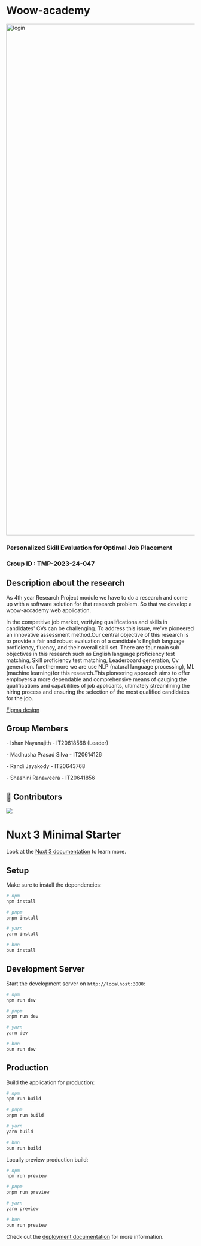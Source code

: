 # Woow-academy

<img width="1366" alt="login" src="https://github.com/alice-school/woow-academy/assets/50085447/b1ac98ed-830d-4f69-9cb4-4a2b07046e46">

<h3 align="left"> Personalized Skill Evaluation for Optimal Job Placement</h3>
<h3 align="left">Group ID : TMP-2023-24-047</h3>

<h2 align="left">Description about the research</h2>

As 4th year Research Project module we have to do a research and come up with a software solution for that research problem. So that we develop a woow-accademy web application.

<p>In the competitive job market, verifying qualifications and skills in candidates' CVs can be challenging. To address this issue, we've pioneered an innovative assessment method.Our central objective of this research is to provide a fair and robust evaluation of a candidate's English language proficiency, fluency, and their overall skill set. There are four main sub objectives in this research such as  English language proficiency test matching, Skill proficiency test matching, Leaderboard generation, Cv generation. furethermore we are use  NLP (natural language processing), ML (machine learning)for this research.This pioneering approach aims to offer employers a more dependable and comprehensive means of gauging the qualifications and capabilities of job applicants, ultimately streamlining the hiring process and ensuring the selection of the most qualified candidates for the job.

[Figma design](https://www.figma.com/file/sENZ9hBzaUvg3fjBxw3mKV/PSSEOJP?type=design&node-id=0%3A1&mode=design&t=CGwYYqzeCL4JW5bs-1)

</P>
 
 <h2 align="left">Group Members</h2>
<p> - Ishan Nayanajith - IT20618568 (Leader)</P>
<p> - Madhusha Prasad Silva - IT20614126</P>
<p> - Randi Jayakody - IT20643768</P>
<p> - Shashini Ranaweera - IT20641856</P>
 
 ## 🌱 Contributors </br>

<a href="https://github.com/alice-school/woow-academy/graphs/contributors">
  <img src="https://contrib.rocks/image?repo=alice-school/woow-academy" />
</a>
</br>

# Nuxt 3 Minimal Starter

Look at the [Nuxt 3 documentation](https://nuxt.com/docs/getting-started/introduction) to learn more.

## Setup

Make sure to install the dependencies:

```bash
# npm
npm install

# pnpm
pnpm install

# yarn
yarn install

# bun
bun install
```

## Development Server

Start the development server on `http://localhost:3000`:

```bash
# npm
npm run dev

# pnpm
pnpm run dev

# yarn
yarn dev

# bun
bun run dev
```

## Production

Build the application for production:

```bash
# npm
npm run build

# pnpm
pnpm run build

# yarn
yarn build

# bun
bun run build
```

Locally preview production build:

```bash
# npm
npm run preview

# pnpm
pnpm run preview

# yarn
yarn preview

# bun
bun run preview
```

Check out the [deployment documentation](https://nuxt.com/docs/getting-started/deployment) for more information.
